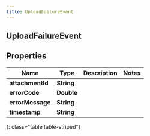 ```yaml
---
title: UploadFailureEvent
---
```

## UploadFailureEvent


## Properties

| Name | Type | Description | Notes |
| ------------ | ------------- | ------------- | ------------- |
| **attachmentId** | <!----><!---->**String**<!----> |  |  |
| **errorCode** | <!----><!---->**Double**<!----> |  |  |
| **errorMessage** | <!----><!---->**String**<!----> |  |  |
| **timestamp** | <!----><!---->**String**<!----> |  |  |
{: class="table table-striped"}



